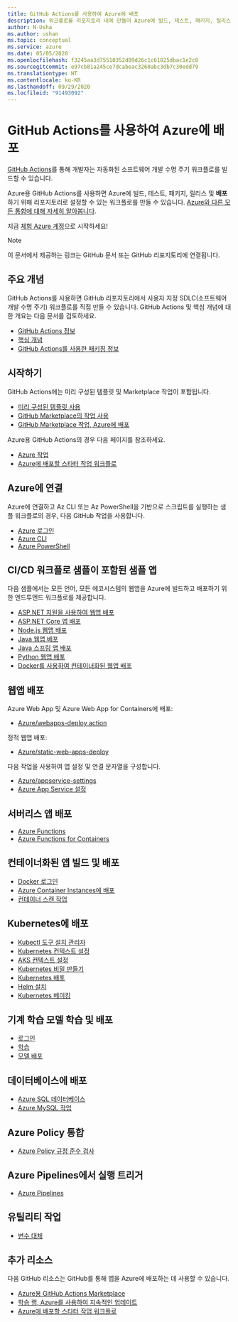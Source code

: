 ```yaml
---
title: GitHub Actions를 사용하여 Azure에 배포
description: 워크플로를 리포지토리 내에 만들어 Azure에 빌드, 테스트, 패키지, 릴리스 및 배포합니다.
author: N-Usha
ms.author: ushan
ms.topic: conceptual
ms.service: azure
ms.date: 05/05/2020
ms.openlocfilehash: f3245aa3d75510352d89d26c1c61825dbac1e2c8
ms.sourcegitcommit: e97cb81a245ce7dcabeac3260abc3db7c30edd79
ms.translationtype: HT
ms.contentlocale: ko-KR
ms.lasthandoff: 09/29/2020
ms.locfileid: "91493092"
---
```

# <a name="deploy-to-azure-using-github-actions"></a>GitHub Actions를 사용하여 Azure에 배포

[GitHub Actions](https://help.github.com/articles/about-github-actions)를 통해 개발자는 자동화된 소프트웨어 개발 수명 주기 워크플로를 빌드할 수 있습니다.  

Azure용 GitHub Actions를 사용하면 Azure에 빌드, 테스트, 패키지, 릴리스 및 **배포**하기 위해 리포지토리로 설정할 수 있는 워크플로를 만들 수 있습니다. [Azure와 다른 모든 통합에 대해 자세히 알아봅니다](https://aka.ms/GitHubonAzure).

지금 [체험 Azure 계정](https://azure.com/free/open-source)으로 시작하세요!

> [!NOTE]   
> 이 문서에서 제공하는 링크는 GitHub 문서 또는 GitHub 리포지토리에 연결됩니다. 

## <a name="key-concepts"></a>주요 개념

GitHub Actions를 사용하면 GitHub 리포지토리에서 사용자 지정 SDLC(소프트웨어 개발 수명 주기) 워크플로를 직접 만들 수 있습니다. GitHub Actions 및 핵심 개념에 대한 개요는 다음 문서를 검토하세요. 

- [GitHub Actions 정보](https://help.github.com/actions/getting-started-with-github-actions/about-github-actions)
- [핵심 개념](https://help.github.com/actions/getting-started-with-github-actions/core-concepts-for-github-actions)
- [GitHub Actions를 사용한 패키징 정보](https://help.github.com/en/actions/publishing-packages-with-github-actions/about-packaging-with-github-actions)

## <a name="get-started"></a>시작하기 

GitHub Actions에는 미리 구성된 템플릿 및 Marketplace 작업이 포함됩니다. 

- [미리 구성된 템플릿 사용](https://help.github.com/actions/getting-started-with-github-actions/starting-with-preconfigured-workflow-templates)  
- [GitHub Marketplace의 작업 사용](https://help.github.com/en/actions/getting-started-with-github-actions/using-actions-from-github-marketplace)  
- [GitHub Marketplace 작업, Azure에 배포](https://github.com/marketplace?type=actions&query=Azure)  
  
Azure용 GitHub Actions의 경우 다음 페이지를 참조하세요. 
   
- [Azure 작업](https://github.com/marketplace?query=Azure&type=actions)  
- [Azure에 배포할 스타터 작업 워크플로](https://github.com/Azure/actions-workflow-samples)


## <a name="connect-to-azure"></a>Azure에 연결

Azure에 연결하고 Az CLI 또는 Az PowerShell을 기반으로 스크립트를 실행하는 샘플 워크플로의 경우, 다음 GitHub 작업을 사용합니다.  

- [Azure 로그인](https://github.com/Azure/login)  
- [Azure CLI](https://github.com/Azure/CLI)
- [Azure PowerShell](https://github.com/Azure/powershell)


## <a name="sample-apps-with-cicd-workflow-samples"></a>CI/CD 워크플로 샘플이 포함된 샘플 앱 

다음 샘플에서는 모든 언어, 모든 에코시스템의 웹앱을 Azure에 빌드하고 배포하기 위한 엔드투엔드 워크플로를 제공합니다. 

- [ASP.NET 지원을 사용하여 웹앱 배포](https://github.com/Azure-Samples/dotnet-sample)  
- [ASP.NET Core 앱 배포](https://github.com/Azure-Samples/dotnet_core_sample)  
- [Node.js 웹앱 배포](https://github.com/Azure-Samples/node_express_app)  
- [Java 웹앱 배포](https://github.com/Azure-Samples/java-spring-petclinic)  
- [Java 스프링 앱 배포](https://github.com/Azure-Samples/Java-application-petstore-ee7)  
- [Python 웹앱 배포](https://github.com/Azure-Samples/pythonSample_thecatsaidno)  
- [Docker를 사용하여 컨테이너화된 웹앱 배포](https://github.com/Azure-Samples/Node_express_container)


## <a name="deploy-a-web-app"></a>웹앱 배포

Azure Web App 및 Azure Web App for Containers에 배포:

- [Azure/webapps-deploy action](https://github.com/Azure/webapps-deploy)

정적 웹앱 배포:
- [Azure/static-web-apps-deploy](/azure/static-web-apps/getting-started?tabs=angular)


다음 작업을 사용하여 앱 설정 및 연결 문자열을 구성합니다.

- [Azure/appservice-settings](https://github.com/Azure/appservice-settings) 
- [Azure App Service 설정](https://github.com/Azure/appservice-settings)  

## <a name="deploy-a-serverless-app"></a>서버리스 앱 배포

- [Azure Functions](https://github.com/Azure/functions-action)  
- [Azure Functions for Containers](https://github.com/Azure/webapps-container-deploy)  
 
## <a name="build-and-deploy-containerized-apps"></a>컨테이너화된 앱 빌드 및 배포

- [Docker 로그인](https://github.com/Azure/docker-login)  
- [Azure Container Instances에 배포](https://github.com/Azure/aci-deploy)
- [컨테이너 스캔 작업](https://github.com/Azure/container-scan)

## <a name="deploy-to-kubernetes"></a>Kubernetes에 배포

- [Kubectl 도구 설치 관리자](https://github.com/Azure/setup-kubectl)  
- [Kubernetes 컨텍스트 설정](https://github.com/Azure/k8s-set-context)  
- [AKS 컨텍스트 설정](https://github.com/Azure/aks-set-context)  
- [Kubernetes 비밀 만들기](https://github.com/Azure/k8s-create-secret)  
- [Kubernetes 배포](https://github.com/Azure/k8s-deploy)  
- [Helm 설치](https://github.com/Azure/setup-helm)  
- [Kubernetes 베이킹](https://github.com/Azure/k8s-bake)  

## <a name="train-and-deploy-a-machine-learning-model"></a>기계 학습 모델 학습 및 배포 

- [로그인](https://github.com/Azure/aml-workspace) 
- [학습](https://github.com/Azure/aml-run)
- [모델 배포](https://github.com/Azure/aml-deploy)

## <a name="deploy-to-databases"></a>데이터베이스에 배포

- [Azure SQL 데이터베이스](https://github.com/Azure/sql-action)  
- [Azure MySQL 작업](https://github.com/Azure/mysql-action)  

## <a name="azure-policy-integrations"></a>Azure Policy 통합

- [Azure Policy 규정 준수 검사](https://github.com/Azure/policy-compliance-scan) 

## <a name="trigger-a-run-in-azure-pipelines"></a>Azure Pipelines에서 실행 트리거

- [Azure Pipelines](https://github.com/Azure/pipelines)  
 
## <a name="utility-actions"></a>유틸리티 작업

- [변수 대체](https://github.com/Microsoft/variable-substitution) 


## <a name="additional-resources"></a>추가 리소스

다음 GitHub 리소스는 GitHub를 통해 앱을 Azure에 배포하는 데 사용할 수 있습니다.  

- [Azure용 GitHub Actions Marketplace](https://github.com/marketplace?query=Azure&type=actions)
- [학습 랩, Azure를 사용하여 지속적인 업데이트](https://lab.github.com/githubtraining/github-actions:-continuous-delivery-with-azure)
- [Azure에 배포할 스타터 작업 워크플로](https://github.com/Azure/actions-workflow-samples)